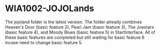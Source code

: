 # WIA1002-JOJOLands

The jojoland folder is the latest version. The folder already combines Heaven's Door (basic feature 2), Pearl Jam (basic feature 3), The Joestars (basic feature 4), and Moody Blues (basic feature 5) in StartInterface. All of these basic features are completed but still waiting for basic feature 6 incase need to change basic feature 5.
